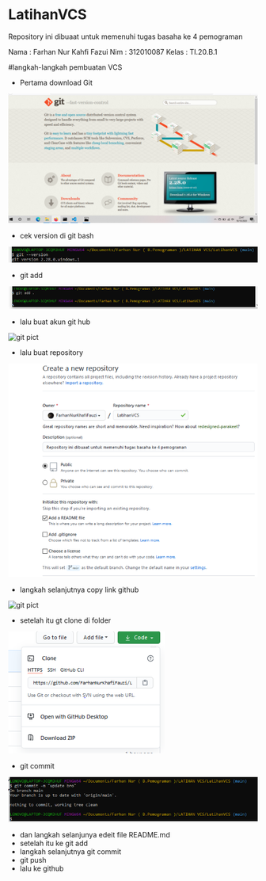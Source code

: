 # LatihanVCS
Repository ini dibuaat untuk memenuhi tugas basaha ke 4 pemograman

Nama : Farhan Nur Kahfi Fazui
Nim : 312010087
Kelas : TI.20.B.1

#langkah-langkah pembuatan VCS 

* Pertama download Git

![git pict](download-git.PNG)

* cek version di git bash

![git pict](version-git.PNG)

* git add

![git pict](git-add..PNG)

* lalu buat akun git hub

![git pict](https://github.com/)

* lalu buat repository 

![git pict](creatRepository.PNG)

* langkah selanjutnya copy link github

![git pict](https://github.com)

* setelah itu gt clone di folder


![git pict](clone.PNG)


* git commit

![git pict](commit.PNG)


* dan langkah selanjunya edeit file README.md
* setelah itu ke git add
* langkah selanjutnya git commit
* git push
* lalu ke github